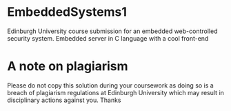 # EmbeddedSystems1
Edinburgh University course submission for an embedded web-controlled security system. Embedded server in C language with a cool front-end


# A note on plagiarism
Please do not copy this solution during your coursework as doing so is a breach of plagiarism regulations at Edinburgh University which
may result in disciplinary actions against you. Thanks
